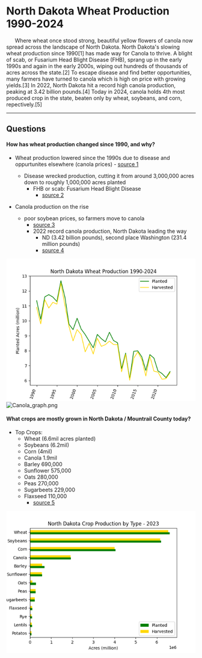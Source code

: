 # North Dakota Wheat Production 1990-2024


$\hspace{15pt}$ Where wheat once stood strong, beautiful yellow flowers of canola now spread across the landscape of North Dakota. North Dakota's slowing wheat production since 1990[1] has made way for Canola to thrive.  A blight of scab, or Fusarium Head Blight Disease (FHB), sprang up in the early 1990s and again in the early 2000s, wiping out hundreds of thousands of acres across the state.[2]  To escape disease and find better opportunities, many farmers have turned to canola which is high on price with growing yields.[3]  In 2022, North Dakota hit a record high canola production, peaking at 3.42 billion pounds.[4] Today in 2024, canola holds 4th most produced crop in the state, beaten only by wheat, soybeans, and corn, repectively.[5]



---


## Questions
#### How has wheat production changed since 1990, and why?
- Wheat production lowered since the 1990s due to disease and oppurtunites elsewhere (canola prices)
			- [source 1](https://www.ndwheat.com/uploads/1/ndallhistwhtacres.pdf)
	- Disease wrecked production, cutting it from around 3,000,000 acres down to roughly 1,000,000 acres planted
		- FHB or scab: Fusarium Head Blight Disease
			- [source 2](https://apsjournals.apsnet.org/doi/pdf/10.1094/PDIS-03-12-0291-FE)

- Canola production on the rise
 	- poor soybean prices, so farmers move to canola
  		- [source 3](https://www.grandforksherald.com/business/2018-a-record-year-for-canola-in-north-dakota)
    	- 2022 record canola production, North Dakota leading the way
        	- ND (3.42 billion pounds), second place Washington (231.4 million pounds)
       		- [source 4](https://www.uscanola.com/news-views/usca-blog/record-u-s-canola-production-in-2022/)

![ND_wheat_graph.png](/ND_wheat_graph.png "North Dakota Wheat Production 1990-2024")
![Canola_graph.png](https://www.uscanola.com/wp-content/uploads/2022/11/US-Planted-Harvested-Canola-Acres-1991-2022.png)


#### What crops are mostly grown in North Dakota / Mountrail County today?
- Top Crops:
	- Wheat (6.6mil acres planted)
	- Soybeans (6.2mil)
	- Corn (4mil)
	- Canola 1.9mil
	- Barley 690,000
	- Sunflower 575,000
	- Oats 280,000
	- Peas 270,000
	- Sugarbeets 229,000
	- Flaxseed 110,000
		- [source 5](https://www.nass.usda.gov/Quick_Stats/Ag_Overview/stateOverview.php?state=NORTH%20DAKOTA)

![ND_crop_graph.png](/ND_crop_graph.png "North Dakota Crop Production by Type")





